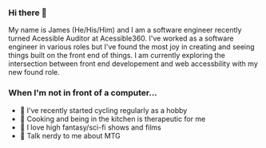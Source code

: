 ### Hi there 👋

My name is James (He/His/Him) and I am a software engineer recently turned Acessible Auditor at Acessible360. I've worked as a software engineer in various roles but I've found the most joy in creating and seeing things built on the front end of things. I am currently exploring the intersection between front end developement and web accessbility with my new found role.

### When I'm not in front of a computer...

- 🚴 I've recently started cycling regularly as a hobby
- 🍳 Cooking and being in the kitchen is therapeutic for me
- 🤖 I love high fantasy/sci-fi shows and films
- 💬 Talk nerdy to me about MTG

<!--
**MostlyRice/MostlyRice** is a ✨ _special_ ✨ repository because its `README.md` (this file) appears on your GitHub profile.

Here are some ideas to get you started:

- 🔭 I’m currently working on ...
- 🌱 I’m currently learning ...
- 👯 I’m looking to collaborate on ...
- 🤔 I’m looking for help with ...
- 💬 Ask me about ...
- 📫 How to reach me: ...
- 😄 Pronouns: ...
- ⚡ Fun fact: ...
-->
